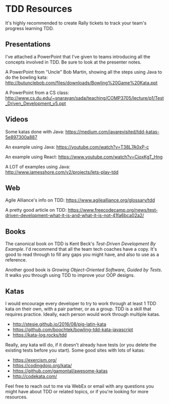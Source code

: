 TDD Resources
=============

It's highly recommended to create Rally tickets to track your team's progress learning TDD.

Presentations
-------------

I've attached a PowerPoint that I've given to teams introducing all the concepts involved in TDD. Be sure to look at the presenter notes.

A PowerPoint from "Uncle" Bob Martin, showing all the steps using Java to do the bowling kata: http://butunclebob.com/files/downloads/Bowling%20Game%20Kata.ppt

A PowerPoint from a CS class: http://www.cs.du.edu/~snarayan/sada/teaching/COMP3705/lecture/p1/Test_Driven_Development_v5.ppt

Videos
------

Some katas done with Java: https://medium.com/javarevisited/tdd-katas-5e897300a887

An example using Java: https://youtube.com/watch?v=T38L7A0xP-c

An example using React: https://www.youtube.com/watch?v=CjoxKgT_Hng

A LOT of examples using Java: http://www.jamesshore.com/v2/projects/lets-play-tdd

Web
---

Agile Alliance's info on TDD: https://www.agilealliance.org/glossary/tdd

A pretty good article on TDD: https://www.freecodecamp.org/news/test-driven-development-what-it-is-and-what-it-is-not-41fa6bca02a2/

Books
-----

The canonical book on TDD is Kent Beck's _Test-Driven Development By Example_. I'd recommend that all the team tech coaches have a copy. It's good to read through to fill any gaps you might have, and also to use as a reference.

Another good book is _Growing Object-Oriented Software, Guided by Tests_. It walks you through using TDD to improve your OOP designs.

Katas
-----

I would encourage every developer to try to work through at least 1 TDD kata on their own, with a pair partner, or as a group. TDD is a skill that requires practice. Ideally, each person would work through multiple katas.

* http://stesie.github.io/2016/08/pig-latin-kata
* https://github.com/boochtek/bowling-tdd-kata-javascript
* https://kata-log.rocks/tdd

Really, any kata will do, if it doesn't already have tests (or you delete the existing tests before you start). Some good sites with lots of katas:

* https://exercism.org/
* https://codingdojo.org/kata/
* https://github.com/gamontal/awesome-katas
* http://codekata.com/


Feel free to reach out to me via WebEx or email with any questions you might have about TDD or related topics, or if you're looking for more resources.
